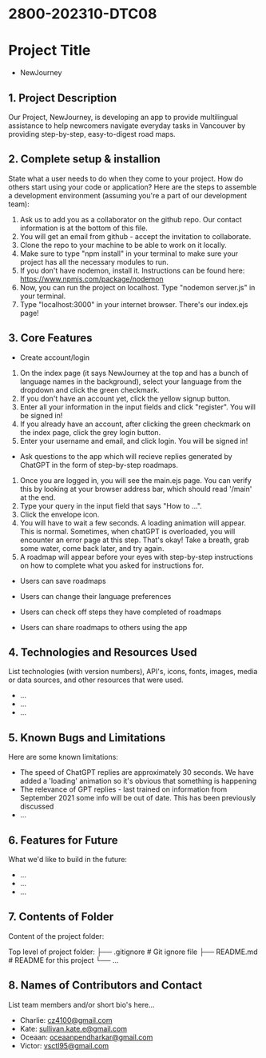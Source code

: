 # 2800-202310-DTC08

# Project Title
* NewJourney

## 1. Project Description
Our Project, NewJourney, is developing an app to provide multilingual assistance to help newcomers navigate everyday tasks in Vancouver by providing step-by-step, easy-to-digest road maps.

## 2. Complete setup & installion
State what a user needs to do when they come to your project.  How do others start using your code or application?
Here are the steps to assemble a development environment (assuming you're a part of our development team):
1. Ask us to add you as a collaborator on the github repo. Our contact information is at the bottom of this file.
2. You will get an email from github - accept the invitation to collaborate.
3. Clone the repo to your machine to be able to work on it locally. 
4. Make sure to type "npm install" in your terminal to make sure your project has all the necessary modules to run.
5. If you don't have nodemon, install it. Instructions can be found here: https://www.npmjs.com/package/nodemon 
6. Now, you can run the project on localhost. Type "nodemon server.js" in your terminal.
7. Type "localhost:3000" in your internet browser. There's our index.ejs page!

## 3. Core Features
* Create account/login
1. On the index page (it says NewJourney at the top and has a bunch of language names in the background), select your language from the dropdown and click the green checkmark.
2. If you don't have an account yet, click the yellow signup button.
3. Enter all your information in the input fields and click "register". You will be signed in!
4. If you already have an account, after clicking the green checkmark on the index page, click the grey login button.
5. Enter your username and email, and click login. You will be signed in!

* Ask questions to the app which will recieve replies generated by ChatGPT in the form of step-by-step roadmaps. 
1. Once you are logged in, you will see the main.ejs page. You can verify this by looking at your browser address bar, which should read '/main' at the end.
2. Type your query in the input field that says "How to ...".
3. Click the envelope icon.
4. You will have to wait a few seconds. A loading animation will appear. This is normal. Sometimes, when chatGPT is overloaded, you will encounter an error page at this step. That's okay! Take a breath, grab some water, come back later, and try again.
5. A roadmap will appear before your eyes with step-by-step instructions on how to complete what you asked for instructions for. 

* Users can save roadmaps

* Users can change their language preferences
* Users can check off steps they have completed of roadmaps
* Users can share roadmaps to others using the app

## 4. Technologies and Resources Used
List technologies (with version numbers), API's, icons, fonts, images, media or data sources, and other resources that were used.
* ...
* ...
* ...

## 5. Known Bugs and Limitations
Here are some known limitations:
* The speed of ChatGPT replies are approximately 30 seconds. We have added a 'loading' animation so it's obvious that something is happening
* The relevance of GPT replies - last trained on information from September 2021 some info will be out of date. This has been previously discussed
* ...


## 6. Features for Future
What we'd like to build in the future:
* ...
* ...
* ...
	
## 7. Contents of Folder
Content of the project folder:


 Top level of project folder: 
├── .gitignore                # Git ignore file
├── README.md                 # README for this project
└── ...


## 8. Names of Contributors and Contact
List team members and/or short bio's here... 
* Charlie: cz4100@gmail.com
* Kate: sullivan.kate.e@gmail.com
* Oceaan: oceaanpendharkar@gmail.com
* Victor: vsctl95@gmail.com